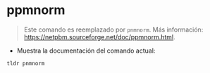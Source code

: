 # ppmnorm

> Este comando es reemplazado por `pnmnorm`.
> Más información: <https://netpbm.sourceforge.net/doc/ppmnorm.html>.

- Muestra la documentación del comando actual:

`tldr pnmnorm`
